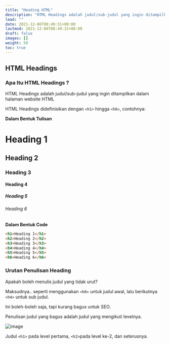 ```yaml
---
title: "Heading HTML"
description: "HTML Headings adalah judul/sub-judul yang ingin ditampilkan dalam halaman website HTML"
lead: ""
date: 2021-12-06T08:49:31+00:00
lastmod: 2021-12-06T08:49:31+00:00
draft: false
images: []
weight: 50
toc: true
---
```

## HTML Headings

### Apa Itu HTML Headings ?

HTML Headings adalah judul/sub-judul yang ingin ditampilkan dalam halaman website HTML

HTML Headings didefinisikan dengan `<h1>` hingga `<h6>`, contohnya:

**Dalam Bentuk Tulisan**

# Heading 1

## Heading 2

### Heading 3

#### Heading 4

##### Heading 5

###### Heading 6

**Dalam Bentuk Code**

```html
<h1>Heading 1</h1>
<h2>Heading 2</h2>
<h3>Heading 3</h3>
<h4>Heading 4</h4>
<h5>Heading 5</h5>
<h6>Heading 6</h6>
```

### Urutan Penulisan Heading

Apakah boleh menulis judul yang tidak urut?

Maksudnya.. seperti menggunakan `<h6>` untuk judul awal, lalu berikutnya `<h4>` untuk sub judul.

Ini boleh-boleh saja, tapi kurang bagus untuk SEO.

Penulisan judul yang bagus adalah judul yang mengikuti levelnya.

![image](https://user-images.githubusercontent.com/71414823/135943884-3c7e6846-a227-49be-b326-f12d57ec89ae.png)

Judul `<h1>` pada level pertama, `<h2>`pada level ke-2, dan seterusnya.
